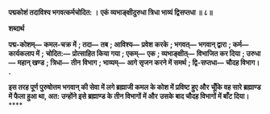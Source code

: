 **पद्मकोशं तदाविश्य भगवत्कर्मचोदित: ।** **एकं व्यभाङ्क्षीदुरुधा त्रिधा भाव्यं द्विसप्तधा ॥ ८॥** 

**शब्दार्थ** 

**पद्म-कोशम्—** **कमल-चक्र में** **; तदा—** **तब** **; आविश्य—** **प्रवेश करके** **; भगवत्—** **भगवान् द्वारा** **; कर्म—** **कार्यकलाप में** **;** **चोदित:—** **प्रोत्साहित किया गया** **; एकम्—** **एक** **; व्यभाङ्क्षीत्—** **विभाजित कर दिया** **; उरुधा—** **महान् खण्ड** **; त्रिधा—** **तीन** **विभाग** **; भाव्यम्—** **आगे सृजन करने में समर्थ** **; द्वि-सप्तधा—** **चौदह विभाग।** **.** 

**इस तरह पूर्ण पुरुषोत्तम भगवान् की सेवा में लगे ब्रह्माजी कमल के कोश में प्रविष्ट हुए और** **चूँकि वह सारे ब्रह्माण्ड में फैला हुआ था, अत: उन्होंने इसे ब्रह्माण्ड के तीन विभागों में और** **उसके बाद चौदह विभागों में बाँट दिया।** **** 
